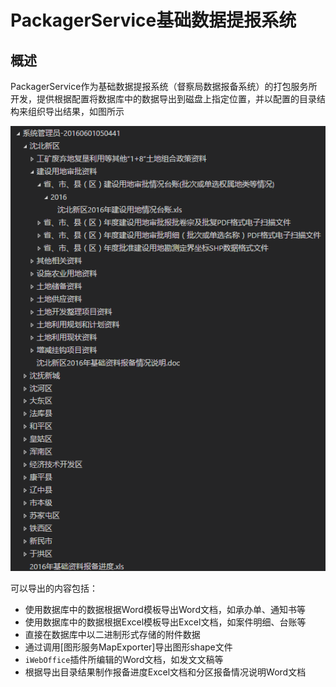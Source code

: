 # PackagerService基础数据提报系统

## 概述

PackagerService作为基础数据提报系统（督察局数据报备系统）的打包服务所开发，提供根据配置将数据库中的数据导出到磁盘上指定位置，并以配置的目录结构来组织导出结果，如图所示  

![导出目录树结构](../images/OutputFolderStruct.png)

可以导出的内容包括：
 - 使用数据库中的数据根据Word模板导出Word文档，如承办单、通知书等
 - 使用数据库中的数据根据Excel模板导出Excel文档，如案件明细、台账等
 - 直接在数据库中以二进制形式存储的附件数据
 - 通过调用[图形服务MapExporter]导出图形shape文件
 - `iWebOffice`插件所编辑的Word文档，如发文文稿等
 - 根据导出目录结果制作报备进度Excel文档和分区报备情况说明Word文档




